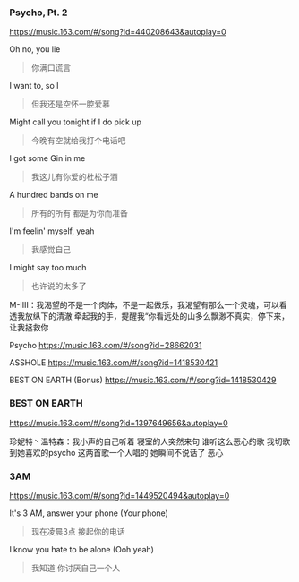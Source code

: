 ### Psycho, Pt. 2
https://music.163.com/#/song?id=440208643&autoplay=0

Oh no, you lie
>你满口谎言

I want to, so I
>但我还是空怀一腔爱慕

Might call you tonight if I do pick up
>今晚有空就给我打个电话吧

I got some Gin in me
>我这儿有你爱的杜松子酒

A hundred bands on me
>所有的所有 都是为你而准备

I'm feelin' myself, yeah
>我感觉自己

I might say too much
>也许说的太多了

M-IIII：我渴望的不是一个肉体，不是一起做乐，我渴望有那么一个灵魂，可以看透我放纵下的清澈 牵起我的手，提醒我“你看远处的山多么飘渺不真实，停下来，让我拯救你

Psycho
https://music.163.com/#/song?id=28662031

ASSHOLE
https://music.163.com/#/song?id=1418530421

BEST ON EARTH (Bonus)
https://music.163.com/#/song?id=1418530429

### BEST ON EARTH
https://music.163.com/#/song?id=1397649656&autoplay=0

珍妮特丶温特森：我小声的自己听着
寝室的人突然来句
谁听这么恶心的歌
我切歌到她喜欢的psycho
这两首歌一个人唱的
她瞬间不说话了
恶心

### 3AM
https://music.163.com/#/song?id=1449520494&autoplay=0

It's 3 AM, answer your phone (Your phone)
>现在凌晨3点 接起你的电话

I know you hate to be alone (Ooh yeah)
>我知道 你讨厌自己一个人
